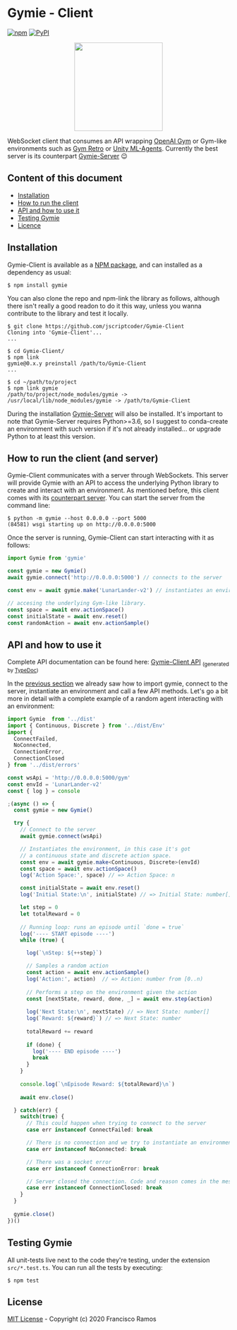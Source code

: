 # Gymie - Client

<a href="https://www.npmjs.com/package/gymie"><img alt="npm" src="https://img.shields.io/npm/v/gymie?label=NPM%20Package" /></a>
<a href="https://pypi.org/project/gymie/"><img alt="PyPI" src="https://img.shields.io/pypi/v/gymie?label=PyPI%3A%20Gymie%20Server" /></a>

<p align="center">
  <img src="https://raw.githubusercontent.com/jscriptcoder/Gymie-Client/master/resources/Gymie-logo.svg" width="200" />
</p>

WebSocket client that consumes an API wrapping <a href="https://github.com/openai/gym">OpenAI Gym</a> or Gym-like environments such as <a href="https://github.com/openai/retro">Gym Retro</a> or <a href="https://github.com/Unity-Technologies/ml-agents">Unity ML-Agents</a>. Currently the best server is its counterpart <a href="https://github.com/jscriptcoder/Gymie-Server">Gymie-Server</a> 😉
    
## Content of this document
- [Installation](#installation)
- [How to run the client](#how-to-run-the-client-and-server)
- [API and how to use it](#api-and-how-to-use-it)
- [Testing Gymie](#testing-gymie)
- [Licence](#license)

## Installation

Gymie-Client is available as a [NPM package](https://www.npmjs.com/package/gymie), and can installed as a dependency as usual:

```
$ npm install gymie
```

You can also clone the repo and npm-link the library as follows, although there isn't really a good readon to do it this way, unless you wanna contribute to the library and test it locally.

```
$ git clone https://github.com/jscriptcoder/Gymie-Client
Cloning into 'Gymie-Client'...
...

$ cd Gymie-Client/
$ npm link
gymie@0.x.y preinstall /path/to/Gymie-Client
...

$ cd ~/path/to/project
$ npm link gymie
/path/to/project/node_modules/gymie -> /usr/local/lib/node_modules/gymie -> /path/to/Gymie-Client
```

During the installation [Gymie-Server](https://pypi.org/project/gymie/) will also be installed. It's important to note that Gymie-Server requires Python>=3.6, so I suggest to conda-create an environment with such version if it's not already installed... or upgrade Python to at least this version.

## How to run the client (and server)

Gymie-Client communicates with a server through WebSockets. This server will provide Gymie with an API to access the underlying Python library to create and interact with an environment. As mentioned before, this client comes with its [counterpart server](https://github.com/jscriptcoder/Gymie-Server). You can start the server from the command line:

```
$ python -m gymie --host 0.0.0.0 --port 5000
(84581) wsgi starting up on http://0.0.0.0:5000
```

Once the server is running, Gymie-Client can start interacting with it as follows:

```ts
import Gymie from 'gymie'

const gymie = new Gymie()
await gymie.connect('http://0.0.0.0:5000') // connects to the server

const env = await gymie.make('LunarLander-v2') // instantiates an environment

// accesing the underlying Gym-like library.
const space = await env.actionSpace()
const initialState = await env.reset()
const randomAction = await env.actionSample()
```

## API and how to use it

Complete API documentation can be found here: [Gymie-Client API](https://jscriptcoder.github.io/Gymie-Client) <sub>(generated by [TypeDoc](http://typedoc.org/))</sub>

In the [previous section](#how-to-run-the-client-and-server) we already saw how to import gymie, connect to the server, instantiate an environment and call a few API methods. Let's go a bit more in detail with a complete example of a random agent interacting with an environment:

```ts
import Gymie  from '../dist'
import { Continuous, Discrete } from '../dist/Env'
import { 
  ConnectFailed, 
  NoConnected, 
  ConnectionError, 
  ConnectionClosed 
} from '../dist/errors'

const wsApi = 'http://0.0.0.0:5000/gym'
const envId = 'LunarLander-v2'
const { log } = console

;(async () => {
  const gymie = new Gymie()

  try {
    // Connect to the server
    await gymie.connect(wsApi)

    // Instantiates the environment, in this case it's got
    // a continuous state and discrete action space.
    const env = await gymie.make<Continuous, Discrete>(envId)
    const space = await env.actionSpace()
    log('Action Space:', space) // => Action Space: n

    const initialState = await env.reset()
    log('Initial State:\n', initialState) // => Initial State: number[]

    let step = 0
    let totalReward = 0
    
    // Running loop: runs an episode until `done = true`
    log('---- START episode ----')
    while (true) {

      log(`\nStep: ${++step}`)

      // Samples a random action
      const action = await env.actionSample()
      log('Action:', action)  // => Action: number from [0..n)
      
      // Performs a step on the environment given the action
      const [nextState, reward, done, _] = await env.step(action)
  
      log('Next State:\n', nextState) // => Next State: number[]
      log(`Reward: ${reward}`) // => Next State: number
  
      totalReward += reward
  
      if (done) {
        log('---- END episode ----')
        break
      }
    }
  
    console.log(`\nEpisode Reward: ${totalReward}\n`)
  
    await env.close()

  } catch(err) {
    switch(true) {
      // This could happen when trying to connect to the server
      case err instanceof ConnectFailed: break

      // There is no connection and we try to instantiate an environment    
      case err instanceof NoConnected: break

      // There was a socket error
      case err instanceof ConnectionError: break

      // Server closed the connection. Code and reason comes in the message
      case err instanceof ConnectionClosed: break
    }
  }
  
  gymie.close()
})()
```

## Testing Gymie

All unit-tests live next to the code they're testing, under the extension `src/*.test.ts`. You can run all the tests by executing:
```
$ npm test
```

## License

[MIT License](LICENSE) - Copyright (c) 2020 Francisco Ramos
